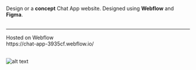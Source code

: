 Design or a **concept** Chat App website.  Designed using **Webflow** and **Figma**.
<br>
<br>
<hr>
Hosted on Webflow
<br>
https://chat-app-3935cf.webflow.io/
<br>
<br>






![alt text](https://github.com/ps104/chatappconcept/blob/main/chatappdesign.jpg?raw=true)
